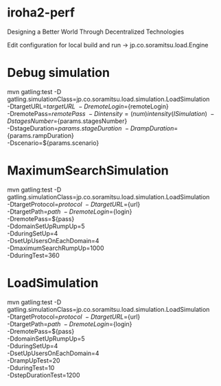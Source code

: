 # iroha2-perf
Designing a Better World Through Decentralized Technologies

Edit configuration for local
build and run -> jp.co.soramitsu.load.Engine

# Debug simulation
mvn gatling:test -D gatling.simulationClass=jp.co.soramitsu.load.simulation.LoadSimulation \
-DtargetURL=${targetURL} \
-DremoteLogin=${remoteLogin} \
-DremotePass=${remotePass}   \
-Dintensity=(num)intensity(ISimulation)  \
-DstagesNumber=${params.stagesNumber}    \
-DstageDuration=${params.stageDuration}  \
-DrampDuration=${params.rampDuration}    \
-Dscenario=${params.scenario}

# MaximumSearchSimulation
mvn gatling:test -D gatling.simulationClass=jp.co.soramitsu.load.simulation.LoadSimulation \
-DtargetProtocol=${protocol} \
-DtargetURL=${url} \
-DtargetPath=${path} \
-DremoteLogin=${login} \
-DremotePass=${pass} \
-DdomainSetUpRumpUp=5 \
-DduringSetUp=4 \
-DsetUpUsersOnEachDomain=4 \
-DmaximumSearchRumpUp=1000 \
-DduringTest=360

# LoadSimulation
mvn gatling:test -D gatling.simulationClass=jp.co.soramitsu.load.simulation.LoadSimulation \
-DtargetProtocol=${protocol} \
-DtargetURL=${url} \
-DtargetPath=${path} \
-DremoteLogin=${login} \
-DremotePass=${pass} \
-DdomainSetUpRumpUp=5 \
-DduringSetUp=4 \
-DsetUpUsersOnEachDomain=4 \
-DrampUpTest=20 \
-DduringTest=10 \
-DstepDurationTest=1200
